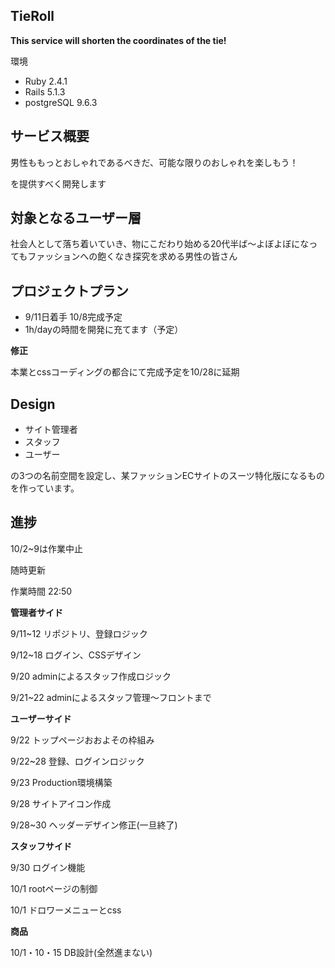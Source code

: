 TieRoll
-

**This service will shorten the coordinates of the tie!**

環境

* Ruby 2.4.1
* Rails 5.1.3
* postgreSQL 9.6.3


サービス概要
-

男性ももっとおしゃれであるべきだ、可能な限りのおしゃれを楽しもう！

を提供すべく開発します


対象となるユーザー層
-

社会人として落ち着いていき、物にこだわり始める20代半ば〜よぼよぼになってもファッションへの飽くなき探究を求める男性の皆さん

プロジェクトプラン
-

* 9/11日着手 10/8完成予定
* 1h/dayの時間を開発に充てます（予定）

**修正**

本業とcssコーディングの都合にて完成予定を10/28に延期

Design
-

* サイト管理者
* スタッフ
* ユーザー

の3つの名前空間を設定し、某ファッションECサイトのスーツ特化版になるものを作っています。


進捗
-

10/2~9は作業中止

随時更新

作業時間 22:50


**管理者サイド**

9/11~12 リポジトリ、登録ロジック

9/12~18 ログイン、CSSデザイン

9/20 adminによるスタッフ作成ロジック

9/21~22 adminによるスタッフ管理〜フロントまで

**ユーザーサイド**

9/22 トップページおおよその枠組み

9/22~28 登録、ログインロジック

9/23 Production環境構築

9/28 サイトアイコン作成

9/28~30 ヘッダーデザイン修正(一旦終了)


**スタッフサイド**

9/30 ログイン機能

10/1 rootページの制御

10/1 ドロワーメニューとcss


**商品**

10/1・10・15 DB設計(全然進まない)
